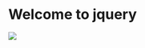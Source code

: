 # Welcome to jquery

![](https://upload.wikimedia.org/wikipedia/commons/thumb/d/d3/Logo_jQuery.svg/1200px-Logo_jQuery.svg.png)
